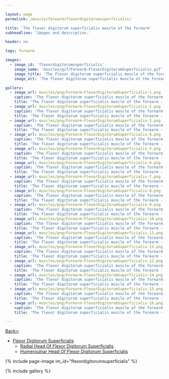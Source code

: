 ```yaml
---

layout: page
permalink: /muscle/forearm/flexordigitorumsuperficialis/

title: 'The flexor digitorum superficialis muscle of the forearm'
subheadline: 'Images and description.'

header: no

tags: forearm

images:
  - image_id: 'flexordigitorumsuperficialis'
    image_name: 'muscles/gif/Forearm-FlexorDigitorumSuperficialis.gif'
    image_title: 'The flexor digitorum superficialis muscle of the forearm'
    image_alt: 'The flexor digitorum superficialis muscle of the forearm' 

gallery:
  - image_url: muscles/png/Forearm-FlexorDigitorumSuperficialis-1.png
    caption: 'The flexor digitorum superficialis muscle of the forearm - orientation 1'
    title: 'The flexor digitorum superficialis muscle of the forearm - orientation 1'
  - image_url: muscles/png/Forearm-FlexorDigitorumSuperficialis-2.png
    caption: 'The flexor digitorum superficialis muscle of the forearm - orientation 2'
    title: 'The flexor digitorum superficialis muscle of the forearm - orientation 2'
  - image_url: muscles/png/Forearm-FlexorDigitorumSuperficialis-3.png
    caption: 'The flexor digitorum superficialis muscle of the forearm - orientation 3'
    title: 'The flexor digitorum superficialis muscle of the forearm - orientation 3'
  - image_url: muscles/png/Forearm-FlexorDigitorumSuperficialis-4.png
    caption: 'The flexor digitorum superficialis muscle of the forearm - orientation 4'
    title: 'The flexor digitorum superficialis muscle of the forearm - orientation 4'
  - image_url: muscles/png/Forearm-FlexorDigitorumSuperficialis-5.png
    caption: 'The flexor digitorum superficialis muscle of the forearm - orientation 5'
    title: 'The flexor digitorum superficialis muscle of the forearm - orientation 5'
  - image_url: muscles/png/Forearm-FlexorDigitorumSuperficialis-6.png
    caption: 'The flexor digitorum superficialis muscle of the forearm - orientation 6'
    title: 'The flexor digitorum superficialis muscle of the forearm - orientation 6'
  - image_url: muscles/png/Forearm-FlexorDigitorumSuperficialis-7.png
    caption: 'The flexor digitorum superficialis muscle of the forearm - orientation 7'
    title: 'The flexor digitorum superficialis muscle of the forearm - orientation 7'
  - image_url: muscles/png/Forearm-FlexorDigitorumSuperficialis-8.png
    caption: 'The flexor digitorum superficialis muscle of the forearm - orientation 8'
    title: 'The flexor digitorum superficialis muscle of the forearm - orientation 8'
  - image_url: muscles/png/Forearm-FlexorDigitorumSuperficialis-9.png
    caption: 'The flexor digitorum superficialis muscle of the forearm - orientation 9'
    title: 'The flexor digitorum superficialis muscle of the forearm - orientation 9'
  - image_url: muscles/png/Forearm-FlexorDigitorumSuperficialis-10.png
    caption: 'The flexor digitorum superficialis muscle of the forearm - orientation 10'
    title: 'The flexor digitorum superficialis muscle of the forearm - orientation 10'
  - image_url: muscles/png/Forearm-FlexorDigitorumSuperficialis-11.png
    caption: 'The flexor digitorum superficialis muscle of the forearm - orientation 11'
    title: 'The flexor digitorum superficialis muscle of the forearm - orientation 11'
  - image_url: muscles/png/Forearm-FlexorDigitorumSuperficialis-12.png
    caption: 'The flexor digitorum superficialis muscle of the forearm - orientation 12'
    title: 'The flexor digitorum superficialis muscle of the forearm - orientation 12'
  - image_url: muscles/png/Forearm-FlexorDigitorumSuperficialis-13.png
    caption: 'The flexor digitorum superficialis muscle of the forearm - orientation 13'
    title: 'The flexor digitorum superficialis muscle of the forearm - orientation 13'
  - image_url: muscles/png/Forearm-FlexorDigitorumSuperficialis-14.png
    caption: 'The flexor digitorum superficialis muscle of the forearm - orientation 14'
    title: 'The flexor digitorum superficialis muscle of the forearm - orientation 14'
  - image_url: muscles/png/Forearm-FlexorDigitorumSuperficialis-15.png
    caption: 'The flexor digitorum superficialis muscle of the forearm - orientation 15'
    title: 'The flexor digitorum superficialis muscle of the forearm - orientation 15'
  - image_url: muscles/png/Forearm-FlexorDigitorumSuperficialis-16.png
    caption: 'The flexor digitorum superficialis muscle of the forearm - orientation 16'
    title: 'The flexor digitorum superficialis muscle of the forearm - orientation 16'

---
```


[Back››](/muscle/forearm/)

- [Flexor Digitorum Superficialis](/muscle/forearm/flexordigitorumsuperficialis/)
  - [Radial Head Of Flexor Digitorum Superficialis](/muscle/forearm/radialflexordigitorumsuperficialis/)
  - [Humeroulnar Head Of Flexor Digitorum Superficialis](/muscle/forearm/humeroulnarflexordigitorumsuperficialis/)

{% include page-image im_id="flexordigitorumsuperficialis" %}

{% include gallery %}

